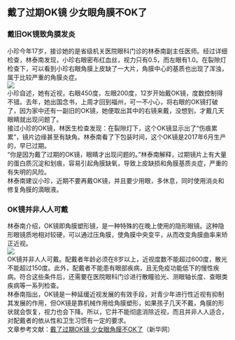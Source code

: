 ## 戴了过期OK镜 少女眼角膜不OK了  
### 戴旧OK镜致角膜发炎  
小珍今年17岁，接诊她的是省级机关医院眼科门诊的林泰南副主任医师。经过详细检查，林泰南发现，小珍右眼密布红血丝，视力只有0.5，而左眼有1.0。在裂隙灯检查下，可以看到小珍右眼角膜上皮缺了一大片，角膜中心的基质也出现了浑浊，属于比较严重的角膜炎症。  
![](http://cdncms.v-keep.cn/wp-content/uploads/2020/02/part-00512-384-1024x577.jpg)  
小珍自述，她有近视，右眼450度，左眼200度，12岁开始戴OK镜，度数控制得不错。去年，她出国念书，上周才回到福州，可一不小心，将右眼的OK镜打破了，因为家中还有一副旧的OK镜，她便取出其中的右镜来戴，没想到，才戴几天眼睛就出现问题了。  
接过小珍的OK镜，林医生检查发现：在裂隙灯下，这个OK镜显示出了“伤痕累累”，镜片边缘甚至有缺角。林泰南看了下包装时间，这个OK镜是2017年6月生产的，早已过期。  
“你是因为戴了过期的OK镜，眼睛才出现问题的。”林泰南解释，过期镜片上有大量的蛋白质沉淀和划痕，容易引起角膜缺氧，导致上皮缺损和角膜基质炎症，严重的有失明的风险。  
林泰南建议小珍，近期不要再戴OK镜，并且要少用眼，多休息，同时使用消炎和修复角膜的滴眼液。  
### OK镜并非人人可戴  
林泰南介绍，OK镜即角膜塑形镜，是一种特殊的在晚上使用的隐形眼镜。这种隐形眼镜质地相对较硬，可以通过压角膜，使角膜中央变平，从而改变角膜曲率来矫正近视。  
![](http://cdncms.v-keep.cn/wp-content/uploads/2020/02/u1545774631933019353fm26gp0.jpg)  
OK镜并非人人可戴。配戴者年龄必须在8岁以上，近视度数不能超过600度，散光不能超过150度。此外，配戴者不能患有眼部疾病，且无免疫功能低下的慢性疾病。符合这些条件后，还需要在医院眼科门诊进行散瞳验光、测眼轴长度、查眼类疾病等一系列检查。  
林泰南指出，OK镜是一种延缓近视发展的有效手段，对青少年进行性近视有抑制其发展的作用，但OK镜是靠机械作用给角膜塑形，如果孩子几天不戴，角膜的形状就会恢复，视力也会下降。所以，它并不能彻底消除近视，而且并非人人适合，对配戴者的依从性和卫生习惯有一定的要求。  
文章参考文献：<a href="http://www.fj.xinhuanet.com/zl/2020-01/07/c_1125429672.htm">戴了过期OK镜 少女眼角膜不OK了</a>（新华网）  
